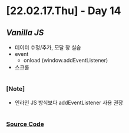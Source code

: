 # [22.02.17.Thu] - Day 14

## _Vanilla JS_

- 데이터 수정/추가, 모달 창 실습
- event
  - onload (window.addEventListener)
- 스크롤

#

### [Note]

- 인라인 JS 방식보다 addEventListener 사용 권장

#

### [Source Code](https://github.com/ding-co/developer-dignity/tree/main/boot-camp/practice/February/day15)
